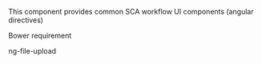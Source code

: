 This component provides common SCA workflow UI components (angular directives)

Bower requirement

ng-file-upload
